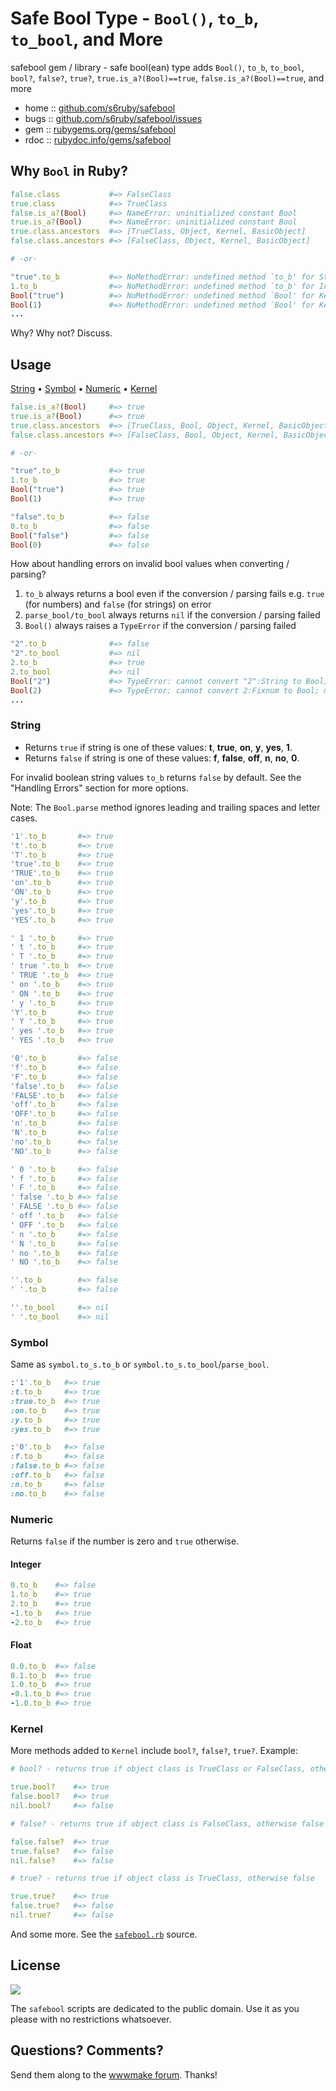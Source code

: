 
# Safe Bool Type - `Bool()`, `to_b`, `to_bool`, and More


safebool gem / library - safe bool(ean) type adds `Bool()`, `to_b`, `to_bool`, `bool?`, `false?`, `true?`, `true.is_a?(Bool)==true`, `false.is_a?(Bool)==true`, and more


* home  :: [github.com/s6ruby/safebool](https://github.com/s6ruby/safebool)
* bugs  :: [github.com/s6ruby/safebool/issues](https://github.com/s6ruby/safebool/issues)
* gem   :: [rubygems.org/gems/safebool](https://rubygems.org/gems/safebool)
* rdoc  :: [rubydoc.info/gems/safebool](http://rubydoc.info/gems/safebool)



## Why `Bool` in Ruby?


``` ruby
false.class           #=> FalseClass
true.class            #=> TrueClass
false.is_a?(Bool)     #=> NameError: uninitialized constant Bool
true.is_a?(Bool)      #=> NameError: uninitialized constant Bool
true.class.ancestors  #=> [TrueClass, Object, Kernel, BasicObject]
false.class.ancestors #=> [FalseClass, Object, Kernel, BasicObject]

# -or-

"true".to_b           #=> NoMethodError: undefined method `to_b' for String
1.to_b                #=> NoMethodError: undefined method `to_b' for Integer
Bool("true")          #=> NoMethodError: undefined method `Bool' for Kernel
Bool(1)               #=> NoMethodError: undefined method `Bool' for Kernel
...
```

Why? Why not? Discuss.



## Usage

[String](#string)  •
[Symbol](#symbol)   •
[Numeric](#numberic)   •
[Kernel](#kernel)



``` ruby
false.is_a?(Bool)     #=> true
true.is_a?(Bool)      #=> true
true.class.ancestors  #=> [TrueClass, Bool, Object, Kernel, BasicObject]
false.class.ancestors #=> [FalseClass, Bool, Object, Kernel, BasicObject]

# -or-

"true".to_b           #=> true
1.to_b                #=> true
Bool("true")          #=> true
Bool(1)               #=> true

"false".to_b          #=> false
0.to_b                #=> false
Bool("false")         #=> false
Bool(0)               #=> false
```

How about handling errors on invalid bool values when converting / parsing?

1. `to_b` always returns a bool even if the conversion / parsing fails e.g. `true` (for numbers) and `false` (for strings) on error
2. `parse_bool/to_bool` always returns `nil` if the conversion / parsing failed
3. `Bool()` always raises a `TypeError` if the conversion / parsing failed


``` ruby
"2".to_b              #=> false
"2".to_bool           #=> nil
2.to_b                #=> true
2.to_bool             #=> nil     
Bool("2")             #=> TypeError: cannot convert "2":String to Bool; method parse_bool/to_bool expected
Bool(2)               #=> TypeError: cannot convert 2:Fixnum to Bool; method parse_bool/to_bool expected
...
```

### String

- Returns `true` if string is one of these values: **t**, **true**, **on**, **y**, **yes**, **1**.
- Returns `false` if string is one of these values: **f**, **false**, **off**, **n**, **no**, **0**.

For invalid boolean string values `to_b` returns `false` by default.
See the "Handling Errors" section for more options.

Note: The `Bool.parse` method ignores leading and trailing spaces and letter cases.

```ruby
'1'.to_b       #=> true
't'.to_b       #=> true
'T'.to_b       #=> true
'true'.to_b    #=> true
'TRUE'.to_b    #=> true
'on'.to_b      #=> true
'ON'.to_b      #=> true
'y'.to_b       #=> true
'yes'.to_b     #=> true
'YES'.to_b     #=> true

' 1 '.to_b     #=> true
' t '.to_b     #=> true
' T '.to_b     #=> true
' true '.to_b  #=> true
' TRUE '.to_b  #=> true
' on '.to_b    #=> true
' ON '.to_b    #=> true
' y '.to_b     #=> true
'Y'.to_b       #=> true
' Y '.to_b     #=> true
' yes '.to_b   #=> true
' YES '.to_b   #=> true

'0'.to_b       #=> false
'f'.to_b       #=> false
'F'.to_b       #=> false
'false'.to_b   #=> false
'FALSE'.to_b   #=> false
'off'.to_b     #=> false
'OFF'.to_b     #=> false
'n'.to_b       #=> false
'N'.to_b       #=> false
'no'.to_b      #=> false
'NO'.to_b      #=> false

' 0 '.to_b     #=> false
' f '.to_b     #=> false
' F '.to_b     #=> false
' false '.to_b #=> false
' FALSE '.to_b #=> false
' off '.to_b   #=> false
' OFF '.to_b   #=> false
' n '.to_b     #=> false
' N '.to_b     #=> false
' no '.to_b    #=> false
' NO '.to_b    #=> false

''.to_b        #=> false
' '.to_b       #=> false

''.to_bool     #=> nil
' '.to_bool    #=> nil
```

### Symbol

Same as `symbol.to_s.to_b` or `symbol.to_s.to_bool`/`parse_bool`.

``` ruby
:'1'.to_b   #=> true
:t.to_b     #=> true
:true.to_b  #=> true
:on.to_b    #=> true
:y.to_b     #=> true
:yes.to_b   #=> true

:'0'.to_b   #=> false
:f.to_b     #=> false
:false.to_b #=> false
:off.to_b   #=> false
:n.to_b     #=> false
:no.to_b    #=> false
```




### Numeric

Returns `false` if the number is zero and `true` otherwise.

#### Integer

```ruby
0.to_b    #=> false
1.to_b    #=> true
2.to_b    #=> true
-1.to_b   #=> true
-2.to_b   #=> true
```

#### Float

``` ruby
0.0.to_b  #=> false
0.1.to_b  #=> true
1.0.to_b  #=> true
-0.1.to_b #=> true
-1.0.to_b #=> true
```



### Kernel

More methods added to `Kernel` include `bool?`, `false?`, `true?`.
Example:


``` ruby
# bool? - returns true if object class is TrueClass or FalseClass, otherwise false

true.bool?    #=> true
false.bool?   #=> true
nil.bool?     #=> false

# false? - returns true if object class is FalseClass, otherwise false

false.false?  #=> true
true.false?   #=> false
nil.false?    #=> false

# true? - returns true if object class is TrueClass, otherwise false

true.true?    #=> true
false.true?   #=> false
nil.true?     #=> false
```

And some more.
See the [`safebool.rb`](https://github.com/s6ruby/safebool/blob/master/lib/safebool.rb) source.




## License

![](https://publicdomainworks.github.io/buttons/zero88x31.png)

The `safebool` scripts are dedicated to the public domain.
Use it as you please with no restrictions whatsoever.


## Questions? Comments?

Send them along to the [wwwmake forum](http://groups.google.com/group/wwwmake).
Thanks!
